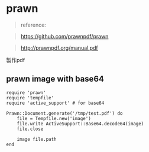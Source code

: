 # prawn
> reference:

> https://github.com/prawnpdf/prawn

> http://prawnpdf.org/manual.pdf

製作pdf

## prawn image with base64
```
require 'prawn'
require 'tempfile'
require 'active_support' # for base64

Prawn::Document.generate('/tmp/test.pdf') do
	file = Tempfile.new('image')
	file.write ActiveSupport::Base64.decode64(image)
	file.close

	image file.path
end
```
